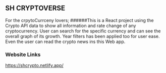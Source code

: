 ## SH CRYPTOVERSE

For the crpytoCurrceny lovers;
######This is a React project using the Crypto API data to show all information and rate change of any cryptocurrency. User can search for the specific currency and can see the overall graph of its growth. Year filters has been applied too for user ease. Even the user can read the crypto news ins this Web app.
### Website Links
https://shcrypto.netlify.app/
